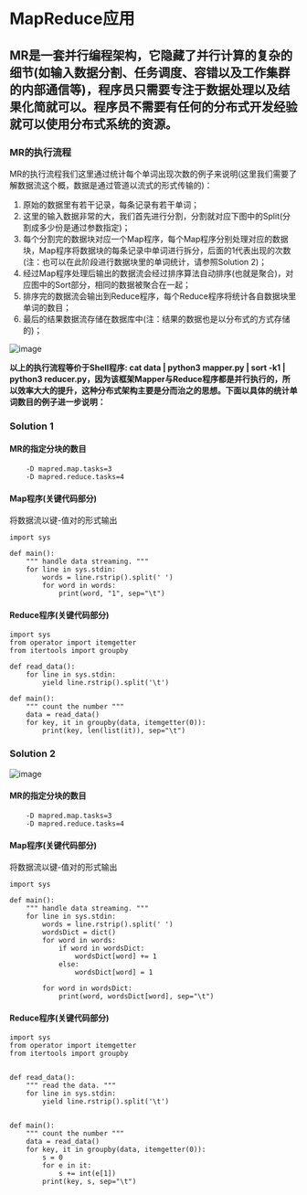 # MapReduce应用

## MR是一套并行编程架构，它隐藏了并行计算的复杂的细节(如输入数据分割、任务调度、容错以及工作集群的内部通信等)，程序员只需要专注于数据处理以及结果化简就可以。程序员不需要有任何的分布式开发经验就可以使用分布式系统的资源。


### MR的执行流程
MR的执行流程我们这里通过统计每个单词出现次数的例子来说明(这里我们需要了解数据流这个概，数据是通过管道以流式的形式传输的)：
1. 原始的数据里有若干记录，每条记录有若干单词；
2. 这里的输入数据非常的大，我们首先进行分割，分割就对应下图中的Split(分割成多少份是通过参数指定)；
3. 每个分割完的数据块对应一个Map程序，每个Map程序分别处理对应的数据块，Map程序将数据块的每条记录中单词进行拆分，后面的1代表出现的次数(注：也可以在此阶段进行数据块里的单词统计，请参照Solution 2)；
4. 经过Map程序处理后输出的数据流会经过排序算法自动排序(也就是聚合)，对应图中的Sort部分，相同的数据被聚合在一起；
5. 排序完的数据流会输出到Reduce程序，每个Reduce程序将统计各自数据块里单词的数目；
6. 最后的结果数据流存储在数据库中(注：结果的数据也是以分布式的方式存储的)；


![image](https://github.com/idKevin/Hadoop-Learning/blob/master/.picture/Solution_1.gif)

**以上的执行流程等价于Shell程序: cat data | python3 mapper.py | sort -k1 | python3 reducer.py，因为该框架Mapper与Reduce程序都是并行执行的，所以效率大大的提升，这种分布式架构主要是分而治之的思想。下面以具体的统计单词数目的例子进一步说明：**

### Solution 1
#### MR的指定分块的数目
```
    -D mapred.map.tasks=3
    -D mapred.reduce.tasks=4
```

#### Map程序(关键代码部分)
将数据流以键-值对的形式输出
```
import sys

def main():
    """ handle data streaming. """
    for line in sys.stdin:
        words = line.rstrip().split(' ')
        for word in words:
            print(word, "1", sep="\t")
```

#### Reduce程序(关键代码部分)

``` python3
import sys
from operator import itemgetter
from itertools import groupby

def read_data():
    for line in sys.stdin:
        yield line.rstrip().split('\t')

def main():
    """ count the number """
    data = read_data()
    for key, it in groupby(data, itemgetter(0)):
        print(key, len(list(it)), sep="\t")
```



### Solution 2


![image](https://github.com/idKevin/Hadoop-Learning/blob/master/.picture/Solution_2.gif)
#### MR的指定分块的数目
```
    -D mapred.map.tasks=3
    -D mapred.reduce.tasks=4
```

#### Map程序(关键代码部分)
将数据流以键-值对的形式输出
``` python3
import sys

def main():
    """ handle data streaming. """
    for line in sys.stdin:
        words = line.rstrip().split(' ')
        wordsDict = dict()
        for word in words:
            if word in wordsDict:
                wordsDict[word] += 1
            else:
                wordsDict[word] = 1
        
        for word in wordsDict:
            print(word, wordsDict[word], sep="\t")
```

#### Reduce程序(关键代码部分)
``` python3
import sys
from operator import itemgetter
from itertools import groupby


def read_data():
    """ read the data. """
    for line in sys.stdin:
        yield line.rstrip().split('\t')


def main():
    """ count the number """
    data = read_data()
    for key, it in groupby(data, itemgetter(0)):
        s = 0
        for e in it:
            s += int(e[1])
        print(key, s, sep="\t")
```
